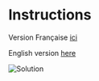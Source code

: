 # Instructions

Version Française [ici](docs\Instructions_Fr.md)

English version [here](docs\Instructions_En.md)

![Solution](pictures/../docs/pictures/Bus4GifAnime2.gif)
